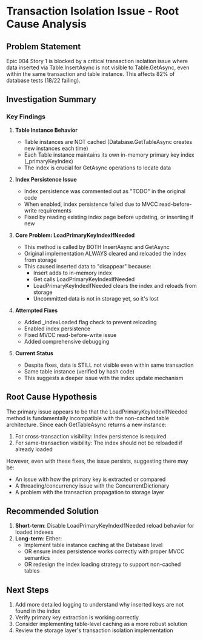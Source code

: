 # Transaction Isolation Issue - Root Cause Analysis

## Problem Statement
Epic 004 Story 1 is blocked by a critical transaction isolation issue where data inserted via Table.InsertAsync is not visible to Table.GetAsync, even within the same transaction and table instance. This affects 82% of database tests (18/22 failing).

## Investigation Summary

### Key Findings

1. **Table Instance Behavior**
   - Table instances are NOT cached (Database.GetTableAsync creates new instances each time)
   - Each Table instance maintains its own in-memory primary key index (_primaryKeyIndex)
   - The index is crucial for GetAsync operations to locate data

2. **Index Persistence Issue**
   - Index persistence was commented out as "TODO" in the original code
   - When enabled, index persistence failed due to MVCC read-before-write requirements
   - Fixed by reading existing index page before updating, or inserting if new

3. **Core Problem: LoadPrimaryKeyIndexIfNeeded**
   - This method is called by BOTH InsertAsync and GetAsync
   - Original implementation ALWAYS cleared and reloaded the index from storage
   - This caused inserted data to "disappear" because:
     - Insert adds to in-memory index
     - Get calls LoadPrimaryKeyIndexIfNeeded
     - LoadPrimaryKeyIndexIfNeeded clears the index and reloads from storage
     - Uncommitted data is not in storage yet, so it's lost

4. **Attempted Fixes**
   - Added _indexLoaded flag check to prevent reloading
   - Enabled index persistence
   - Fixed MVCC read-before-write issue
   - Added comprehensive debugging

5. **Current Status**
   - Despite fixes, data is STILL not visible even within same transaction
   - Same table instance (verified by hash code)
   - This suggests a deeper issue with the index update mechanism

## Root Cause Hypothesis

The primary issue appears to be that the LoadPrimaryKeyIndexIfNeeded method is fundamentally incompatible with the non-cached table architecture. Since each GetTableAsync returns a new instance:

1. For cross-transaction visibility: Index persistence is required
2. For same-transaction visibility: The index should not be reloaded if already loaded

However, even with these fixes, the issue persists, suggesting there may be:
- An issue with how the primary key is extracted or compared
- A threading/concurrency issue with the ConcurrentDictionary
- A problem with the transaction propagation to storage layer

## Recommended Solution

1. **Short-term**: Disable LoadPrimaryKeyIndexIfNeeded reload behavior for loaded indexes
2. **Long-term**: Either:
   - Implement table instance caching at the Database level
   - OR ensure index persistence works correctly with proper MVCC semantics
   - OR redesign the index loading strategy to support non-cached tables

## Next Steps

1. Add more detailed logging to understand why inserted keys are not found in the index
2. Verify primary key extraction is working correctly
3. Consider implementing table-level caching as a more robust solution
4. Review the storage layer's transaction isolation implementation
